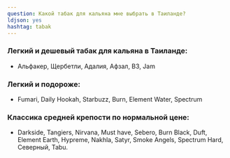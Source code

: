 ```yaml
---
question: Какой табак для кальяна мне выбрать в Таиланде?
ldjson: yes 
hashtag: tabak
---
```


### Легкий и дешевый табак для кальяна в Таиланде:

* Альфакер, Щербетли, Адалия, Афзал, B3, Jam

### Легкий и подороже: 

* Fumari, Daily Hookah, Starbuzz, Burn, Element Water, Spectrum

### Классика средней крепости  по нормальной цене:

* Darkside, Tangiers, Nirvana, Must have, Sebero, Burn Black, Duft, Element Earth, Hypreme, Nakhla, Satyr, Smoke Angels, Spectrum Hard, Северный, Tabu.
